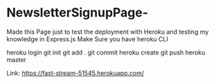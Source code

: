 # NewsletterSignupPage-
Made this Page just to test the deployment with Heroku and testing my knowledge in Express.js 
Make Sure you have heroku CLI 

heroku login
git init
git add .
git commit 
heroku create
git push heroku master

Link: https://fast-stream-51545.herokuapp.com/
